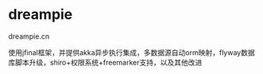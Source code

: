 dreampie
========

dreampie.cn

使用jfinal框架，并提供akka异步执行集成，多数据源自动orm映射，flyway数据库脚本升级，shiro+权限系统+freemarker支持，以及其他改进
